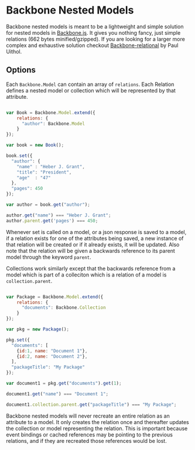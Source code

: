 Backbone Nested Models
======================

Backbone nested models is meant to be a lightweight and simple solution for nested models in [Backbone.js](http://backbonejs.org/). It gives you
nothing fancy, just simple relations (662 bytes minified/gzipped). If you are looking for a larger more complex and exhaustive solution checkout
[Backbone-relational](https://github.com/PaulUithol/Backbone-relational) by Paul Uithol.

## Options

Each `Backbone.Model` can contain an array of `relations`. Each Relation defines a nested model or collection which will
be represented by that attribute.

```javascript

var Book = Backbone.Model.extend({
    relations: {
      "author": Backbone.Model
    }
});

var book = new Book();

book.set({
  "author": {
    "name" : "Heber J. Grant",
    "title": "President",
    "age"  : "47"
  },
  "pages": 450
});

var author = book.get("author");

author.get("name") === "Heber J. Grant";
author.parent.get('pages') === 450;

```
Whenever set is called on a model, or a json response is saved to a model, if a relation exists for one of the attributes
being saved, a new instance of that relation will be created or if it already exists, it will be updated. Also note that
the relation will be given a backwards reference to its parent model through the keyword `parent`.

Collections work similarly except that the backwards reference from a model which is part of a colleciton which is a 
relation of a model is `collection.parent`.

```javascript

var Package = Backbone.Model.extend({
    relations: {
      "documents": Backbone.Collection
    }
});

var pkg = new Package();

pkg.set({
  "documents": [
    {id:1, name: "Document 1"},
    {id:2, name: "Document 2"},
  ],
  "packageTitle": "My Package"
});

var document1 = pkg.get("documents").get(1);

document1.get("name") === "Document 1";

document1.collection.parent.get("packageTitle") === "My Package";

```

Backbone nested models will never recreate an entire relation as an attribute to a model. It only creates the relation
once and thereafter updates the collection or model representing the relation. This is important because event bindings
or cached references may be pointing to the previous relations, and if they are recreated those references would be lost.